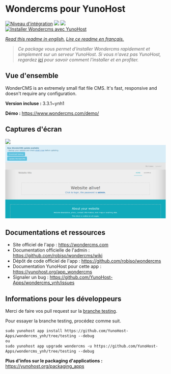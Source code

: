 # Wondercms pour YunoHost

[![Niveau d'intégration](https://dash.yunohost.org/integration/wondercms.svg)](https://dash.yunohost.org/appci/app/wondercms) ![](https://ci-apps.yunohost.org/ci/badges/wondercms.status.svg) ![](https://ci-apps.yunohost.org/ci/badges/wondercms.maintain.svg)  
[![Installer Wondercms avec YunoHost](https://install-app.yunohost.org/install-with-yunohost.svg)](https://install-app.yunohost.org/?app=wondercms)

*[Read this readme in english.](./README.md)*
*[Lire ce readme en français.](./README_fr.md)*

> *Ce package vous permet d'installer Wondercms rapidement et simplement sur un serveur YunoHost.
Si vous n'avez pas YunoHost, regardez [ici](https://yunohost.org/#/install) pour savoir comment l'installer et en profiter.*

## Vue d'ensemble

WonderCMS is an extremely small flat file CMS. It's fast, responsive and doesn't require any configuration.

**Version incluse :** 3.3.1~ynh1

**Démo :** https://www.wondercms.com/demo/

## Captures d'écran

![](./doc/screenshots/.DS_Store)
![](./doc/screenshots/WonderCMS-update-screenshot.png)

## Documentations et ressources

* Site officiel de l'app : https://wondercms.com
* Documentation officielle de l'admin : https://github.com/robiso/wondercms/wiki
* Dépôt de code officiel de l'app : https://github.com/robiso/wondercms
* Documentation YunoHost pour cette app : https://yunohost.org/app_wondercms
* Signaler un bug : https://github.com/YunoHost-Apps/wondercms_ynh/issues

## Informations pour les développeurs

Merci de faire vos pull request sur la [branche testing](https://github.com/YunoHost-Apps/wondercms_ynh/tree/testing).

Pour essayer la branche testing, procédez comme suit.
```
sudo yunohost app install https://github.com/YunoHost-Apps/wondercms_ynh/tree/testing --debug
ou
sudo yunohost app upgrade wondercms -u https://github.com/YunoHost-Apps/wondercms_ynh/tree/testing --debug
```

**Plus d'infos sur le packaging d'applications :** https://yunohost.org/packaging_apps